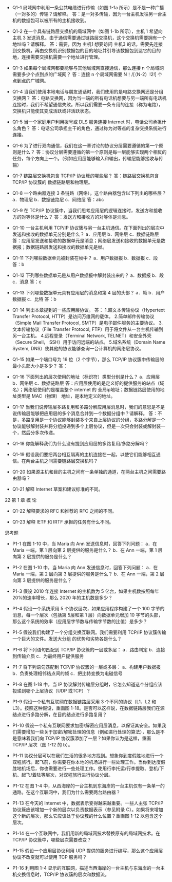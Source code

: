 * Q1-1 局域网中利用一条公共电缆进行传输（如图 1-1a 所示）是不是一种广播（一对多的）传输？请解释。
答：是一对多传输，因为一台主机发往另一台主机的数据包可以被所有的主机接收到。

* Q1-2 在一个具有链路层交换机的局域网中（如图 1-1b 所示），主机 1 希望向主机 3 发送消息。由于通信需要通过链路层交换机，这个交换机需要拥有一个地址吗？请解释。
答：需要，因为 主机1 想要访问 主机3 的话，需要先连接到交换机，再由交换机识别数据包的目的地址并引导该数据包到达它的目的地，连接需要交换机需要一个地址进行管理。

* Q1-3 如果每个局域网都要能够与其他局域网直接通信，那么连接 n 个局域网需要多少个点到点的广域网？
答：连接 n 个局域网需要 N！/[（N-2）!2!] 个点到点的广域网。

* Q1-4 当我们使用本地电话与朋友通话时，我们使用的是电路交换网还是分组交换网？
答：电路交换网，因为当一端的所有电话机想要与另一端所有电话机连接时，我们不希望通信失败。所以我们需要一条专用的连接（称为电路），交换机只能使其变成活跃或非活跃状态。

* Q1-5 当一个家庭用户利用拨号或 DLS 服务连接 Internet 时，电话公司承担什么角色？
答：电话公司承担主干的角色，通过称为对等点的复杂交换系统进行连接。

* Q1-6 为了进行双向通信，我们在这一章讨论的协议分层需要遵循的第一个原则是什么？
答：协议分层需要遵循的第一个原则是每一层能够实现两个相反的任务，每个方向上一个。（例如应用层能够输入和输出，传输层能够接收与传输）

* Q1-7 链路层交换机包含 TCP/IP 协议簇的哪些层？
答：链路层交换机包含 TCP/IP 协议簇的 数据链路层和物理层。

* Q1-8 一个路由器连接 3 条链路（网络）。这个路由器包含以下列出的哪些层？
a．物理层 b．数据链路层 c．网络层
答：abc

* Q1-9 在 TCP/IP 协议簇中，当我们思考应用层的逻辑连接时，发送方和接收方的对等体是什么？
答：发送方和接收方的对等体是消息。

* Q1-10 一台主机利用 TCP/IP 协议簇与另一台主机通信。在下面列出的层次中发送和接收的数据单元分别是什么？
a．应用层 b．网络层 c．数据链路层
答：应用层发送和接收的数据单元是消息；网络层发送和接收的数据单元是数据报；数据链路层发送和接收的数据单元是帧。

* Q1-11 下列哪些数据单元被封装在帧中？
a．用户数据报 b．数据报 c．段
答：b

* Q1-12 下列哪些数据单元是从用户数据报中解封装出来的？
a．数据报 b．段 c．消息
答：c

* Q1-13 下列哪些数据单元具有应用层的消息和第 4 层的头部？
a．帧 b．用户数据报 c．比特
答：b

* Q1-14 列出本章提到的一些应用层协议。
答：
1.超文本传输协议（Hypertext Transfer Protocol, HTTP）是访问万维网的载体。
2.简单邮件传输协议（Simple Mail Transfer Protocol, SMTP）是电子邮件服务的主要协议。
3.文本传输协议（File Transfer Protocol, FTP）用于将文件从一台主机传输到另一台主机。
4.远程登录（Terminal Network, TELNET）和安全外壳（Secure Shell， SSH）用于访问远端的站点。
5.域名系统（Domain Name System, DNS）使其他的协议能够查询一台计算机的网络层协议。

* Q1-15 如果一个端口号为 16 位（2 个字节），那么 TCP/IP 协议簇中传输层的最小头部大小是多少？
答：

* Q1-16 下面列出的层次使用的地址（标识符）类型分别是什么？
a．应用层 b．网络层 c．数据链路层
答：应用层使用的是定义好的提供服务的站点（域名）；网络层使用的是覆盖整个 internet 的 全局ip地址；数据链路层使用的地址类型是 MAC（物理） 地址，是本地定义的地址。

* Q1-17 当我们说传输层多路复用和多路分解应用层消息时，我们的意思是不是说传输层能够把应用层的多个消息合并到一个数据分组中？请解释。
答：不是，多路复用是一个协议能够封装多个来自上层协议的分组，多路分解是一个协议能够解封装并将分组投递到多个上层协议，但是一次只会封装或解封装一个，然后分多次传递。

* Q1-18 你能解释我们为什么没有提到应用层的多路复用/多路分解吗？

* Q1-19 假设我们要把两台相互隔离的主机连接在一起，以使它们能够相互通信。在两台主机之间需要链路层交换机吗？

* Q1-20 如果源主机和目的主机之间有一条单独的通道，在两台主机之间需要路由器吗？

* Q1-21 解释 Internet 草案和建议标准的不同。

22·第 1 章 概 论
* Q1-22 解释要求的 RFC 和推荐的 RFC 之间的不同。

* Q1-23 解释 IETF 和 IRTF 承担的任务有什么不同。

思考题
* P1-1 在图 1-10 中，当 Maria 向 Ann 发送信息时，回答下列问题：
a．在 Maria 一端，第 1 层向第 2 层提供的服务是什么？
b．在 Ann 一端，第 1 层向第 2 层提供的服务是什么？

* P1-2 在图 1-10 中，当 Maria 向 Ann 发送信息时，回答下列问题：
a．在 Maria 一端，第 2 层向第 3 层提供的服务是什么？
b．在 Ann 一端，第 2 层向第 3 层提供的服务是什么？

* P1-3 假设 2010 年连接 Internet 的主机数为 5 亿台，如果主机数按照每年 20%的速率增长，那么 2020 年的主机数是多少？

* P1-4 假设一个系统采用 5 个协议层次，如果应用程序构建了一个 100 字节的消息，每一个层次（包括第 5层和第 1 层）向数据单元增加 10 字节的头部，那么这个系统的效率（应用层字节数与传输字节数的比值）是多少？

* P1-5 假设我们构建了一个分组交换互联网。我们需要利用 TCP/IP 协议簇传输一个巨大的文件。发送大分组
的优势和劣势各是什么？

* P1-6 将下列语句匹配到 TCP/IP 协议簇的一层或多层：
a．路由判定
b．连接到传输介质
c．为最终用户提供服务

* P1-7 将下列语句匹配到 TCP/IP 协议簇的一层或多层：
a．构建用户数据报
b．负责处理相邻结点间的帧
c．把比特变换为电磁信号

* P1-8 在图 1-18 中，当 IP 协议解封传输层分组时，它怎么知道这个分组应该投递到哪个上层协议（UDP 或TCP）？

* P1-9 假设一个私有互联网在数据链路层采用 3 个不同的协议（L1、L2 和 L3）。按照这种假设，重画图 1-18。是否可以这样说，在数据链路层我们在源结点进行多路分解，在目的结点进行多路复用？

* P1-10 假设一个私有互联网要求加密/解密应用层消息，以保证其安全。如果我们需要增加一些关于加密/解密处理的信息（例如进行处理的算法），那么是不是意味着我们向 TCP/IP 协议簇添加了一层？如果你认为是这样，重画 TCP/IP 层次（图 1-12 的 b）。

* P1-11 协议分层可以在我们生活的很多地方找到。想象你到度假胜地进行一个双程旅行。起飞前，你需要在你本地的机场进行一些处理工作。当你到达度假胜地机场后，你也需要进行一些处理工作。使用行李托运/行李提取、登机/下机、起飞/着陆等层次，对双程旅行进行协议分层。

* P1-12 在图 1-4 中，从西海岸的一台主机到东海岸的一台主机仅有一条单一的通路。在这个互联网中，我们为什么需要两台路由器？

* P1-13 在今天的 Internet 中，数据表示变得越来越重要。一些人主张 TCP/IP 协议簇应该增加一个新的层次以负责数据表示（参见附录 C）。如果将来增加这个新的层次，那么它应该处于协议簇的什么位置？重画图 1-12 以包含这个层次。

* P1-14 在一个互联网中，我们用新的局域网技术替换原有的局域网技术。在 TCP/IP 协议簇中，哪些层次需要改变？

* P1-15 假设一个应用层协议利用 UDP 提供的服务进行编写，那么这个应用层协议不改变就可以使用 TCP 服务吗？

* P1-16 利用图 1-4 显示的互联网，描述当西海岸的一台主机与东海岸的一台主机交换信息时，TCP/IP 协议簇的层次和数据流。